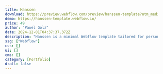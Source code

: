 ```yaml
---
title: Hanssen
download: https://preview.webflow.com/preview/hanssen-template?utm_medium=preview_link&utm_source=designer&utm_content=hanssen-template&preview=fc3e7a8a4d6a8b0a312146f1b6140862&locale=en&workflow=preview
demo: https://hanssen-template.webflow.io/
price: 49
author: "Pawel Gola"
date: 2024-12-01T04:37:37.372Z
description: "Hanssen is a minimal Webflow template tailored for personal portfolios, allowing you to display your work in a minimal and modern style."
ssg: ["Webflow"]
css: []
ui: []
cms: []
category: [Portfolio]
draft: false
---
```

